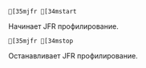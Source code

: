 ```ansi
[35mjfr [34mstart
```
Начинает JFR профилирование.
```ansi
[35mjfr [34mstop
```
Останавливает JFR профилирование.